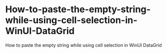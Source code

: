 # How-to-paste-the-empty-string-while-using-cell-selection-in-WinUI-DataGrid
How to paste the empty string while using cell selection in WinUI DataGrid
